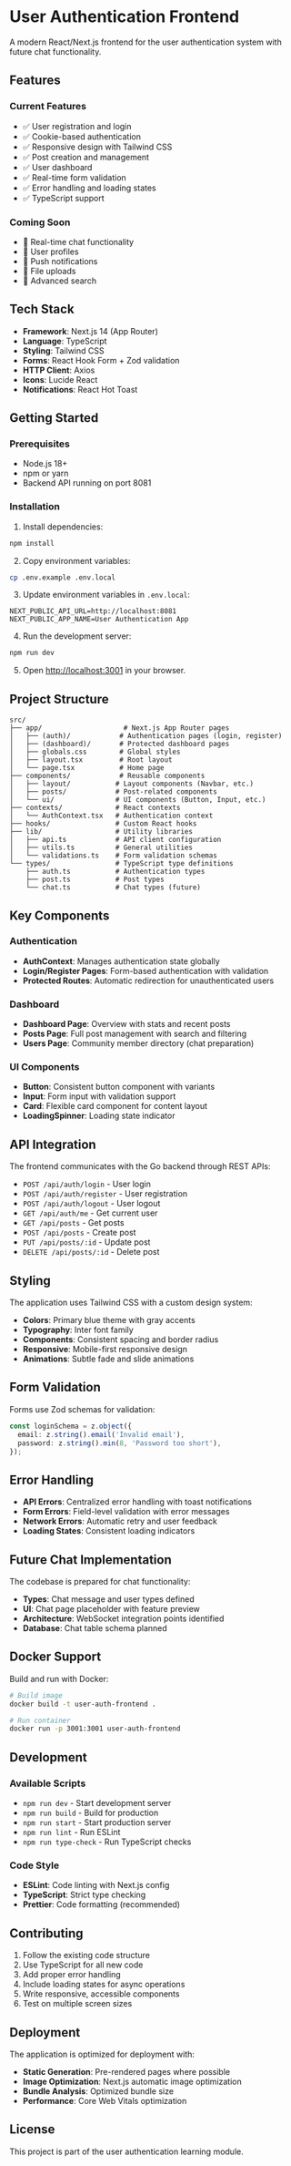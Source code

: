 # User Authentication Frontend

A modern React/Next.js frontend for the user authentication system with future chat functionality.

## Features

### Current Features
- ✅ User registration and login
- ✅ Cookie-based authentication
- ✅ Responsive design with Tailwind CSS
- ✅ Post creation and management
- ✅ User dashboard
- ✅ Real-time form validation
- ✅ Error handling and loading states
- ✅ TypeScript support

### Coming Soon
- 🚧 Real-time chat functionality
- 🚧 User profiles
- 🚧 Push notifications
- 🚧 File uploads
- 🚧 Advanced search

## Tech Stack

- **Framework**: Next.js 14 (App Router)
- **Language**: TypeScript
- **Styling**: Tailwind CSS
- **Forms**: React Hook Form + Zod validation
- **HTTP Client**: Axios
- **Icons**: Lucide React
- **Notifications**: React Hot Toast

## Getting Started

### Prerequisites
- Node.js 18+ 
- npm or yarn
- Backend API running on port 8081

### Installation

1. Install dependencies:
```bash
npm install
```

2. Copy environment variables:
```bash
cp .env.example .env.local
```

3. Update environment variables in `.env.local`:
```env
NEXT_PUBLIC_API_URL=http://localhost:8081
NEXT_PUBLIC_APP_NAME=User Authentication App
```

4. Run the development server:
```bash
npm run dev
```

5. Open [http://localhost:3001](http://localhost:3001) in your browser.

## Project Structure

```
src/
├── app/                    # Next.js App Router pages
│   ├── (auth)/            # Authentication pages (login, register)
│   ├── (dashboard)/       # Protected dashboard pages
│   ├── globals.css        # Global styles
│   ├── layout.tsx         # Root layout
│   └── page.tsx           # Home page
├── components/            # Reusable components
│   ├── layout/           # Layout components (Navbar, etc.)
│   ├── posts/            # Post-related components
│   └── ui/               # UI components (Button, Input, etc.)
├── contexts/             # React contexts
│   └── AuthContext.tsx   # Authentication context
├── hooks/                # Custom React hooks
├── lib/                  # Utility libraries
│   ├── api.ts            # API client configuration
│   ├── utils.ts          # General utilities
│   └── validations.ts    # Form validation schemas
└── types/                # TypeScript type definitions
    ├── auth.ts           # Authentication types
    ├── post.ts           # Post types
    └── chat.ts           # Chat types (future)
```

## Key Components

### Authentication
- **AuthContext**: Manages authentication state globally
- **Login/Register Pages**: Form-based authentication with validation
- **Protected Routes**: Automatic redirection for unauthenticated users

### Dashboard
- **Dashboard Page**: Overview with stats and recent posts
- **Posts Page**: Full post management with search and filtering
- **Users Page**: Community member directory (chat preparation)

### UI Components
- **Button**: Consistent button component with variants
- **Input**: Form input with validation support
- **Card**: Flexible card component for content layout
- **LoadingSpinner**: Loading state indicator

## API Integration

The frontend communicates with the Go backend through REST APIs:

- `POST /api/auth/login` - User login
- `POST /api/auth/register` - User registration
- `POST /api/auth/logout` - User logout
- `GET /api/auth/me` - Get current user
- `GET /api/posts` - Get posts
- `POST /api/posts` - Create post
- `PUT /api/posts/:id` - Update post
- `DELETE /api/posts/:id` - Delete post

## Styling

The application uses Tailwind CSS with a custom design system:

- **Colors**: Primary blue theme with gray accents
- **Typography**: Inter font family
- **Components**: Consistent spacing and border radius
- **Responsive**: Mobile-first responsive design
- **Animations**: Subtle fade and slide animations

## Form Validation

Forms use Zod schemas for validation:

```typescript
const loginSchema = z.object({
  email: z.string().email('Invalid email'),
  password: z.string().min(8, 'Password too short'),
});
```

## Error Handling

- **API Errors**: Centralized error handling with toast notifications
- **Form Errors**: Field-level validation with error messages
- **Network Errors**: Automatic retry and user feedback
- **Loading States**: Consistent loading indicators

## Future Chat Implementation

The codebase is prepared for chat functionality:

- **Types**: Chat message and user types defined
- **UI**: Chat page placeholder with feature preview
- **Architecture**: WebSocket integration points identified
- **Database**: Chat table schema planned

## Docker Support

Build and run with Docker:

```bash
# Build image
docker build -t user-auth-frontend .

# Run container
docker run -p 3001:3001 user-auth-frontend
```

## Development

### Available Scripts

- `npm run dev` - Start development server
- `npm run build` - Build for production
- `npm run start` - Start production server
- `npm run lint` - Run ESLint
- `npm run type-check` - Run TypeScript checks

### Code Style

- **ESLint**: Code linting with Next.js config
- **TypeScript**: Strict type checking
- **Prettier**: Code formatting (recommended)

## Contributing

1. Follow the existing code structure
2. Use TypeScript for all new code
3. Add proper error handling
4. Include loading states for async operations
5. Write responsive, accessible components
6. Test on multiple screen sizes

## Deployment

The application is optimized for deployment with:

- **Static Generation**: Pre-rendered pages where possible
- **Image Optimization**: Next.js automatic image optimization
- **Bundle Analysis**: Optimized bundle size
- **Performance**: Core Web Vitals optimization

## License

This project is part of the user authentication learning module.